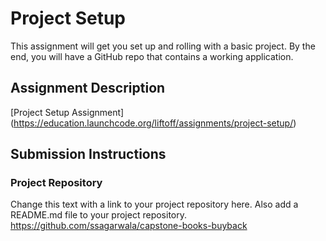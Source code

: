 # Project Setup
This assignment will get you set up and rolling with a basic project.
By the end, you will have a GitHub repo that contains a working application.

## Assignment Description
[Project Setup Assignment]
(https://education.launchcode.org/liftoff/assignments/project-setup/)

## Submission Instructions

### Project Repository
Change this text with a link to your project repository here.
 Also add a README.md file to your project repository.
https://github.com/ssagarwala/capstone-books-buyback
